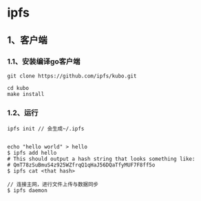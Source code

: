 # ipfs


## 1、客户端
### 1.1、安装编译go客户端
```text
git clone https://github.com/ipfs/kubo.git

cd kubo
make install

```

### 1.2、运行
```text
ipfs init // 会生成~/.ipfs


echo "hello world" > hello
$ ipfs add hello
# This should output a hash string that looks something like:
# QmT78zSuBmuS4z925WZfrqQ1qHaJ56DQaTfyMUF7F8ff5o
$ ipfs cat <that hash>

// 连接主网，进行文件上传与数据同步
$ ipfs daemon
```


